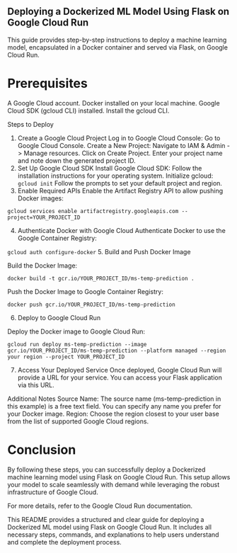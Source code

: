 ## Deploying a Dockerized ML Model Using Flask on Google Cloud Run
This guide provides step-by-step instructions to deploy a machine learning model, encapsulated in a Docker container and served via Flask, on Google Cloud Run.

# Prerequisites
A Google Cloud account.
Docker installed on your local machine.
Google Cloud SDK (gcloud CLI) installed. Install the gcloud CLI.

Steps to Deploy
1. Create a Google Cloud Project
Log in to Google Cloud Console: Go to Google Cloud Console.
Create a New Project:
Navigate to IAM & Admin -> Manage resources.
Click on Create Project.
Enter your project name and note down the generated project ID.
2. Set Up Google Cloud SDK
Install Google Cloud SDK: Follow the installation instructions for your operating system.
Initialize gcloud:
``
gcloud init
``
Follow the prompts to set your default project and region.
3. Enable Required APIs
Enable the Artifact Registry API to allow pushing Docker images:

``
gcloud services enable artifactregistry.googleapis.com --project=YOUR_PROJECT_ID
``

4. Authenticate Docker with Google Cloud
Authenticate Docker to use the Google Container Registry:

``
gcloud auth configure-docker
``
5. Build and Push Docker Image

Build the Docker Image:

``
docker build -t gcr.io/YOUR_PROJECT_ID/ms-temp-prediction .
``

Push the Docker Image to Google Container Registry:

``
docker push gcr.io/YOUR_PROJECT_ID/ms-temp-prediction
``

6. Deploy to Google Cloud Run

Deploy the Docker image to Google Cloud Run:

``
gcloud run deploy ms-temp-prediction --image gcr.io/YOUR_PROJECT_ID/ms-temp-prediction --platform managed --region your region --project YOUR_PROJECT_ID
``

7. Access Your Deployed Service
Once deployed, Google Cloud Run will provide a URL for your service. You can access your Flask application via this URL.

Additional Notes
Source Name: The source name (ms-temp-prediction in this example) is a free text field. You can specify any name you prefer for your Docker image.
Region: Choose the region closest to your user base from the list of supported Google Cloud regions.


# Conclusion
By following these steps, you can successfully deploy a Dockerized machine learning model using Flask on Google Cloud Run. This setup allows your model to scale seamlessly with demand while leveraging the robust infrastructure of Google Cloud.

For more details, refer to the Google Cloud Run documentation.

This README provides a structured and clear guide for deploying a Dockerized ML model using Flask on Google Cloud Run. It includes all necessary steps, commands, and explanations to help users understand and complete the deployment process.
